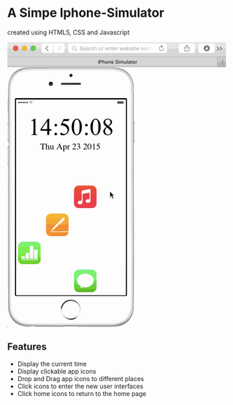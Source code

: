 # A Simpe Iphone-Simulator 

created using HTML5, CSS and Javascript

![demo](demo.gif)

## Features
- Display the current time
- Display clickable app icons
- Drop and Drag app icons to different places
- Click icons to enter the new user interfaces
- Click home icons to return to the home page
